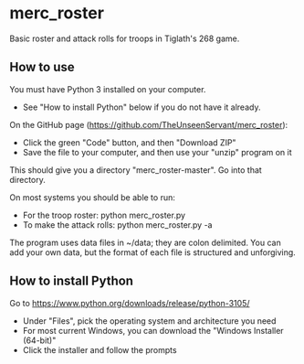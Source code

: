 # merc_roster
Basic roster and attack rolls for troops in Tiglath's 268  game.

## How to use

You must have Python 3 installed on your computer. 
 - See "How to install Python" below if you do not have it already.

On the GitHub page (https://github.com/TheUnseenServant/merc_roster): 
  - Click the green "Code" button, and then "Download ZIP" 
  - Save the file to your computer, and then use your "unzip" program on it

This should give you a directory "merc_roster-master". Go into that directory.

On most systems you should be able to run:
  - For the troop roster:
    python merc_roster.py     
  - To make the attack rolls:
    python merc_roster.py -a

The program uses data files in ~/data; they are colon delimited. You can add
your own data, but the format of each file is structured and unforgiving.


## How to install Python
Go to https://www.python.org/downloads/release/python-3105/
 - Under "Files", pick the operating system and architecture you need
 - For most current Windows, you can download the "Windows Installer (64-bit)"
 - Click the installer and follow the prompts

